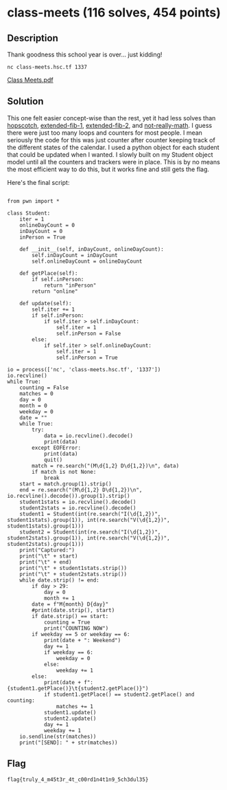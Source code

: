 # class-meets (116 solves, 454 points)
## Description
Thank goodness this school year is over... just kidding!

``nc class-meets.hsc.tf 1337``

[Class Meets.pdf](https://hsctf.storage.googleapis.com/uploads/7a23882e797264dfd47ba56bf0ee8474e4b0d1d7cc6ebb3824fe0712b077dc6e/Class%20Meets.pdf)
## Solution
This one felt easier concept-wise than the rest, yet it had less solves than [hopscotch](https://github.com/BASHing-thru-challenges/HSCTF-2021-Writeups/tree/main/algo/hopscotch),
[extended-fib-1](https://github.com/BASHing-thru-challenges/HSCTF-2021-Writeups/tree/main/algo/extended-fibonacci-sequence), 
[extended-fib-2](https://github.com/BASHing-thru-challenges/HSCTF-2021-Writeups/tree/main/algo/extended-fibonacci-sequence-2),
and [not-really-math](https://github.com/BASHing-thru-challenges/HSCTF-2021-Writeups/tree/main/algo/not-really-math).
I guess there were just too many loops and counters for most people. I mean seriously the code for this was just counter after counter keeping track of the different states
of the calendar. I used a python object for each student that could be updated when I wanted. I slowly built on my Student object model until all the counters and trackers
were in place. This is by no means the most efficient way to do this, but it works fine and still gets the flag.

Here's the final script:
```python3

from pwn import *

class Student:
    iter = 1
    onlineDayCount = 0
    inDayCount = 0
    inPerson = True

    def __init__(self, inDayCount, onlineDayCount):
        self.inDayCount = inDayCount
        self.onlineDayCount = onlineDayCount

    def getPlace(self):
        if self.inPerson:
            return "inPerson"
        return "online"

    def update(self):
        self.iter += 1
        if self.inPerson:
            if self.iter > self.inDayCount:
                self.iter = 1
                self.inPerson = False
        else:
            if self.iter > self.onlineDayCount:
                self.iter = 1
                self.inPerson = True

io = process(['nc', 'class-meets.hsc.tf', '1337'])
io.recvline()
while True:
    counting = False
    matches = 0
    day = 0
    month = 0
    weekday = 0
    date = ""
    while True:
        try:
            data = io.recvline().decode()
            print(data)
        except EOFError:
            print(data)
            quit()
        match = re.search("(M\d{1,2} D\d{1,2})\n", data)
        if match is not None:
            break
    start = match.group(1).strip()
    end = re.search("(M\d{1,2} D\d{1,2})\n", io.recvline().decode()).group(1).strip()
    student1stats = io.recvline().decode()
    student2stats = io.recvline().decode()
    student1 = Student(int(re.search("I(\d{1,2})", student1stats).group(1)), int(re.search("V(\d{1,2})", student1stats).group(1)))
    student2 = Student(int(re.search("I(\d{1,2})", student2stats).group(1)), int(re.search("V(\d{1,2})", student2stats).group(1)))
    print("Captured:")
    print("\t" + start)
    print("\t" + end)
    print("\t" + student1stats.strip())
    print("\t" + student2stats.strip())
    while date.strip() != end:
        if day > 29:
            day = 0
            month += 1
        date = f"M{month} D{day}"
        #print(date.strip(), start)
        if date.strip() == start:
            counting = True
            print("COUNTING NOW")
        if weekday == 5 or weekday == 6:
            print(date + ": Weekend")
            day += 1
            if weekday == 6:
                weekday = 0
            else:
                weekday += 1
        else:
            print(date + f": {student1.getPlace()}\t{student2.getPlace()}")
            if student1.getPlace() == student2.getPlace() and counting:
                matches += 1
            student1.update()
            student2.update()
            day += 1
            weekday += 1
    io.sendline(str(matches))
    print("[SEND]: " + str(matches))

```
## Flag
``flag{truly_4_m45t3r_4t_c00rd1n4t1n9_5ch3dul35}``
